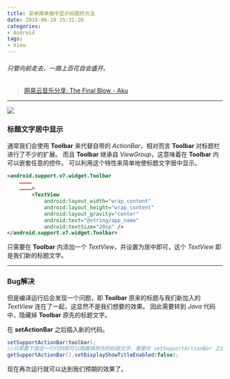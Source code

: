 ```yaml
---
title: 安卓简单居中显示标题的方法
date: 2018-06-10 15:31:26
categories:
- Android
tags:
- View
---
```

###### 只管向前走去，一路上百花自会盛开。
>[网易云音乐分享: The Final Blow - Aku](http://music.163.com/m/song?id=28875304&userid=67785241)
***
![](image.jpg)
### 标题文字居中显示
通常我们会使用 **Toolbar** 来代替自带的 *ActionBar*，相对而言 **Toolbar** 对标题栏进行了不少的扩展。
而且 **Toolbar** 继承自 *ViewGroup*，这意味着在 **Toolbar** 内可以嵌套任意的控件。
可以利用这个特性来简单地使标题文字居中显示。

```xml
<android.support.v7.widget.Toolbar
    …………
    …………>
        <TextView
            android:layout_width="wrap_content"
            android:layout_height="wrap_content"
            android:layout_gravity="center"
            android:text="@string/app_name"
            android:textSize="20sp" />
</android.support.v7.widget.Toolbar>
```

只需要在 **Toolbar** 内添加一个 *TextView*，并设置为居中即可，这个 *TextView* 即是我们新的标题文字。
***
### Bug解决
但是编译运行后会发现一个问题，即 **Toolbar** 原来的标题与我们新加入的 *TextView* 连在了一起，这显然不是我们想要的效果。
因此需要转到 *Java* 代码中，隐藏掉 **Toolbar** 原先的标题文字。

在 **setActionBar** 之后插入新的代码。
```java
setSupportActionBar(toolbar);
//只需要下面这一行代码即可以隐藏掉原先的标题文字，需要在 setSupportActionBar 之后再调用。
getSupportActionBar().setDisplayShowTitleEnabled(false);
```
现在再次运行就可以达到我们预期的效果了。
